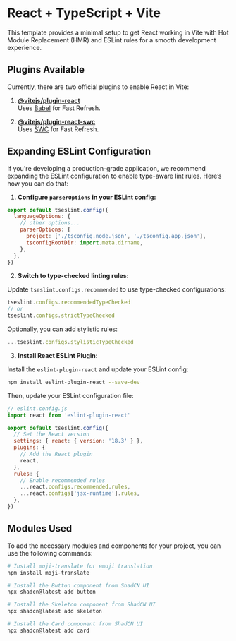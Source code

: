 

# React + TypeScript + Vite

This template provides a minimal setup to get React working in Vite with Hot Module Replacement (HMR) and ESLint rules for a smooth development experience.

## Plugins Available

Currently, there are two official plugins to enable React in Vite:

1. **[@vitejs/plugin-react](https://github.com/vitejs/vite-plugin-react/blob/main/packages/plugin-react/README.md)**  
   Uses [Babel](https://babeljs.io/) for Fast Refresh.

2. **[@vitejs/plugin-react-swc](https://github.com/vitejs/vite-plugin-react-swc)**  
   Uses [SWC](https://swc.rs/) for Fast Refresh.

## Expanding ESLint Configuration

If you're developing a production-grade application, we recommend expanding the ESLint configuration to enable type-aware lint rules. Here’s how you can do that:

1. **Configure `parserOptions` in your ESLint config:**

```js
export default tseslint.config({
  languageOptions: {
    // other options...
    parserOptions: {
      project: ['./tsconfig.node.json', './tsconfig.app.json'],
      tsconfigRootDir: import.meta.dirname,
    },
  },
})
```

2. **Switch to type-checked linting rules:**

Update `tseslint.configs.recommended` to use type-checked configurations:

```js
tseslint.configs.recommendedTypeChecked
// or
tseslint.configs.strictTypeChecked
```

Optionally, you can add stylistic rules:

```js
...tseslint.configs.stylisticTypeChecked
```

3. **Install React ESLint Plugin:**

Install the `eslint-plugin-react` and update your ESLint config:

```bash
npm install eslint-plugin-react --save-dev
```

Then, update your ESLint configuration file:

```js
// eslint.config.js
import react from 'eslint-plugin-react'

export default tseslint.config({
  // Set the React version
  settings: { react: { version: '18.3' } },
  plugins: {
    // Add the React plugin
    react,
  },
  rules: {
    // Enable recommended rules
    ...react.configs.recommended.rules,
    ...react.configs['jsx-runtime'].rules,
  },
})
```

## Modules Used

To add the necessary modules and components for your project, you can use the following commands:

```bash
# Install moji-translate for emoji translation
npm install moji-translate

# Install the Button component from ShadCN UI
npx shadcn@latest add button

# Install the Skeleton component from ShadCN UI
npx shadcn@latest add skeleton

# Install the Card component from ShadCN UI
npx shadcn@latest add card
```

